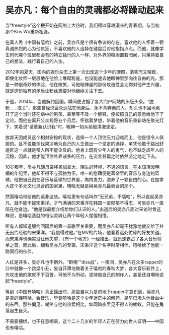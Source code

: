 # 吴亦凡：每个自由的灵魂都必将躁动起来

当“freestyle”这个梗开始在网络上大热时，我们得以穿越漫长的青春期，与当初那个Kris Wu重新相逢。 

在真人秀《中国有嘻哈》之前，吴亦凡是个很有争议的存在。喜欢他的人怀着一颗真诚热烈的心为他疯狂，不喜欢他的人选择在键盘后对他指指点点。而他，就像学生时代哪个班里都会有的特立独行的人一样，对外界的喧闹置若罔闻，只秉持着自己的想法，践行着自己的人生。 

2012年的夏天，国内的娱乐杂志上第一次出现这个少年的硬照，清秀而又精致，即使化妆师一层层地在他脸上堆砌粉底，也没能遮去他眼神里那向往自由的光。那是一种很奇妙的体验，他在微笑，可他眼神里的那份攻击性会让你对他产生兴趣，就是这份独有的矛盾让粉丝想要对他继续关注下去。 

于是，2014年，当他解约回国，瞬间便占据了各大门户网站的头版头条。“脱粉……取关”，那些曾经说会永远站在他身后、永不背弃他的人，却头也不回地离开了这个当时还在病中的男孩，甚至等不及一个解释，便按照自己的意愿给他下了定论。而他在离开公众视野五个月后，怀揣着梦想，带着他的音乐重新站在聚光灯下，笑着说“请重新认识我”时，眼神一如从前般清澈坚定。 

放弃天团成员这个相对安稳的现状，选择一个人顶住压力迎难而上，他是很令人佩服的。且不说能杀伐果决地为自己的人生做出一个坚定的选择，单凭他敢于跳出舒适区这一点就是常人所不能企及的。他身上既有少年人的勇气，也不缺乏成年人的沉稳，因此，他才能顶住外界诸多的压力，在流言甚嚣之时依然坚定地走下去。 

10岁那年，吴亦凡随母亲移民加拿大，陌生的环境，不通的语言，在本该活泼明媚的年纪里，他却不得不与孤独为伍，唯一的慰藉便是耳朵里的音乐与身边的篮球。他把自己困在音乐与篮球的世界里，向内发力，滋养了一颗自由的心。在加拿大这个多元文化混合的国家里，嘻哈无疑是與吴亦凡最契合的那个。 

然而嘻哈带给他的远非这些。嘻哈里有句话叫作“无兄弟，不嘻哈”，所以说起吴亦凡，就不能不提宋秉洋。才气满满的宋秉洋在韩国一直郁郁不得志，可吴亦凡一直陪在他身边。“他是我最想介绍给你们认识的人。”出道后的吴亦凡面对采访时曾这样说，是嘻哈造就的相似灵魂让两个年轻人惺惺相惜。 

所有人都知道解约回国后的第一首歌至关重要，而吴亦凡却毫不犹豫地就交给了并无出片经验的宋秉洋。“我信得过他。”在MV的片场，他看着远处忙碌的好友笑道。而宋秉洋也确实没让他失望，《有一个地方》一经推出，就迅速霸占了各大音乐榜单之首。而此后，翻看吴亦凡的专辑，宋秉洋这个名字时常相伴，嘻哈给了他能一路同行的伙伴。 

人红是非多，吴亦凡也不例外。“群嘲”“diss战”，一夜间，吴亦凡在众多rapper的口中就像一个跳梁小丑，妄自菲薄地做着关于嘻哈的春秋大梦，各大音乐软件上，光攻击他的歌就不下百首。可他不为所动，坚持做自己的制作人，甚至还自嘲地说起“freestyle”。 

等到《中国有嘻哈》真正播出时，那些自以为是的地下rapper才意识到，吴亦凡是真的懂嘻哈、会音乐，毕竟嘻哈是这个少年迷茫中的解药，是早已渗入他骨血中的东西。那些偏见、嘲笑与他的热爱相比，如同暗夜里见不得人的蝼蚁，只能在角落自生自灭。 

不需要捆绑，也不在意嘲讽，这个二十几岁的年轻人正在努力向世人证明——中国也有嘻哈。
